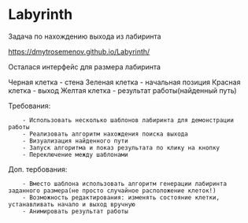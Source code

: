 # Labyrinth
Задача по нахождению выхода из лабиринта

https://dmytrosemenov.github.io/Labyrinth/

Осталася интерфейс для размера лабиринта

Черная клетка - стена
Зеленая клетка - начальная позиция
Красная клетка - выход
Желтая клетка - результат работы(найденный путь)

Требования:

        - Использовать несколько шаблонов лабиринта для демонстрации работы
        - Реализовать алгоритм нахождения поиска выхода
        - Визуализация найденного пути
        - Запуск алгоритма и показ результата по клику на кнопку
        - Переключение между шаблонами

Доп. тербования:
        
        - Вместо шаблона использовать алгоритм генерации лабиринта заданного размера(не просто случайное расположение клеток!)
        - Возможность редактирования: изменять состояние клетки, устанавливать начало и выход вручную
        - Анимировать результат работы
